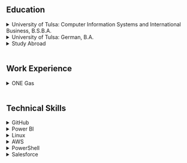 <h2>Education</h2>
<div class="content">
  <details>
    <summary>University of Tulsa: Computer Information Systems and International Business, B.S.B.A.</summary><br>
    <p class="par">Insert blurb about business majors.</p>
  </details>
  <details>
    <summary>University of Tulsa: German, B.A.</summary><br>
    <p class="par">Insert blurb about German major.</p>
  </details>
  <details>
    <summary>Study Abroad</summary><br>
    <ul>
      <li><b>University of Siegen, Germany</b>
        <p class="par">Insert blurb about Germany.</p>
      </li><br>
      <li><b>Cape Town, South Africa</b>
        <p class="par">Insert blurb about CT.</p>
      </li><br>
      <li><b>Rio de Janeiro, Brazil</b>
        <p class="par">Insert blurb about Rio.</p>
      </li><br>
    </ul>
  </details>
</div><br>
<h2>Work Experience</h2>
<div class="content">
  <details>
    <summary>ONE Gas</summary><br>
    <p class="par">Insert blurb about work.</p>
  </details>
</div><br>
<h2>Technical Skills</h2>
<div class="content">
<details>
  <summary>GitHub</summary><br>
  <p>I completed two learning paths through the GitHub Learning Lab. My first learning path, <a href="https://lab.github.com/githubtraining/paths/first-day-on-github">First Day on GitHub</a>, walked me through how to assign myself to issues, create branches, and create and merge pull requests. I also learned how to use Markdown to format content on GitHub, and uploaded my own project to a private repository. Through my next learning path, <a href="https://lab.github.com/githubtraining/paths/first-week-on-github">First Week on GitHub</a>, I created my own GitHub Pages site. While developing this site I also customized content by creating, reviewing, and merging pull requests. Finally, I learned more about repository settings and how to secure my workflows.</p>
</details>

<details>
  <summary>Power BI</summary><br>
    <p>My <a href="https://www.edx.org/course/analyzing-and-visualizing-data-with-power-bi-2">Power BI course</a> began by inputting data into Power BI and learning how to edit that data in order to make it useful for modeling. This included creating new calculated columns and measures, filtering data, and learning about how to create and manipulate new data within the application. After learning how to work with data in Power BI, I moved on to data visualizations, and created pie charts, treemaps, slicers, waterfalls, and gauges, among other formats. I also learned how to arrange these visualizations in a dashboard and how to share and publish that dashboard. In later training modules, I learned how Power BI works with other applications such as Excel, and how you can also extract data from sources such as a SQL database. Finally, I was able to modify reports and dashboards to be viewed on a mobile device.</p>
<p>During my Power BI training I also created an example dashboard using the <a href="https://docs.microsoft.com/en-us/power-bi/sample-retail-analysis">Retail Analysis</a> sample dataset from Microsoft. A video of me explaining my dashboard can be found <a href="https://youtu.be/M_BMv8Bf7pQ">here</a>. I created this dashboard using data collected from a retail business with two chains. My analyses mostly focused on sales or profit, but I also included one section focusing on business by geographic location and one section comparing newer stores to previously existing stores. <br><br>
    <img src= "Dashboard1.png" alt="Power BI Dashboard"><br>
    <img src= "Dashboard2.png" alt="Power BI Dashboard"><br><br>
    <img src= "Dashboard3.png" alt="Power BI Dashboard"><br><br>
  <img src= "Dashboard4.png" alt="Power BI Dashboard"><br></p>
</details>

<details>
  <summary>Linux</summary><br>
    <p>My introduction to Linux was through the <a href="https://linuxacademy.com/course/lpi-linuxessentials/">LPI Linux Essentials Certification</a> on Linux Academy. In the first few training modules I gained a general understanding of operating systems and popular Linux distributions. I also learned about open-source software and licenses, and installed RPM and DEB packages to a remote server that I connected to using SSH. The next couple of sections covered working in the command line, which included learning basic commands and general syntax. I also learned how to use man pages to find more information, and I created, moved, and deleted files in my directories. In the remaining training modules I learned about basic shell scripting and turned commands into a script, I learned more about how Linux interacts with computer hardware, and I managed security by creating users and groups and editing file permissions.</p>
    <p>Here is the certification I received for completing the course:<br><img src= "doc.png" alt="Linux Certification"></p>
    <p>After completing my Linux Essentials training, I used Ubuntu via VirtualBox to set up an Algo VPN with Digital Ocean. I also used WireGuard to activate and deactivate the VPN. The following image shows my IP address before activating the VPN, and then after. You can see that the IP address in the second image matches the IP address shown for my Digital Ocean droplet, indicating a successful VPN connection.<br><img src="vpn_proof.png"></p>
</details>
  
<details>
  <summary>AWS</summary><br>
    <p>My experience with AWS stems from the <a href="https://linuxacademy.com/course/aws-essentials-new/">AWS Essentials</a> course on Linux Academy. To start with, I had to set up and configure users, groups, roles, and policies in order to control access to my AWS resources. Moving forward, I created a basic Virtual Private Cloud, or VPC, which included configuring internet gateways, routing tables, network access control lists, and establishing subnets across multiple Availability Zones. In the next section I configured a Linux EC2 (Elastic Cloud Compute) instance, which I connected to from my Mac terminal via SSH, and I set up security rules for the instance in addition to learning how I could connect to a Windows EC2 instance using Putty. In later sections of the AWS Essentials Course I learned about Amazon Simple Storage Service, or Amazon S3, and created both public and private Amazon S3 buckets to store folders and objects in. I also worked with Amazon's Simple Notification Service, or SNS, and created a CloudWatch Events rule to send email notification if there was a state change to my EC2 instance. Towards the end of the course, I learned how you can use Amazon's Electric Load Balancer to evenly distribute traffic and I learned about Route 53, or Amazon's cloud-based DNS service. Finally, I learned about serverless computing and created a basic Lambda function to shut down an EC2 instance.</p>
    <p>Here is the certification I received for completing the course:<br><img src= "awscert.png" alt="AWS Certification"></p>
    <p>After completing the AWS Essentials training, I set up an EC2 instance on AWS and used that to run a VPN using both Algo VPN and OpenVPN, as shown below.<br>
    <img src= "awsalgo.png" alt="AWS Algo VPN"><br>
    <img src= "awsopenvpn.PNG" alt="AWS OpenVPN"><br>
   </p>
</details>

<details>
  <summary>PowerShell</summary><br>
    <p>I worked with PowerShell through the <a href="https://www.linkedin.com/learning/powershell-5-essential-training/">PowerShell 5 Essential Training</a> course on LinkedIn. The first training segment in this course touched on the cross-over between Linux and PowerShell, and I learned how you can used commands, or cmdlets, such as "get-help" to find out more information about other commands. I also learned about cmdlet syntax and used parameters and arguments to adjust commands. In the next section I learned about using snap-ins and modules in PowerShell, and  installed modules using methods like dynamic importing. During this course I also learned how to use the pipeline to string commands together, and how you can also use the pipeline to work with CSV, XML, and HTML files. Moving forward, I learned about PowerShell objects and used cmdlets like "Get-Member" and "Sort-Object" to get and filter data. I also learned how to use the PowerShell Integrated Scripting Environment to record commands through variables. Finally, I enabled PowerShell remoting to use on my machine, and learned about the scalability of PowerShell remoting.</p>
    <p>Here is the certificate I earned for completing this course: <img src= "PowerShellCert.png" alt="PowerShell Certification"></p>
</details>

<details>
  <summary>Salesforce</summary><br>
    <p>I completed the <a href="https://trailhead.salesforce.com/en/content/learn/trails/force_com_admin_beginner">Admin Beginner</a> trail through Saleforce Trailhead.</p>
    <p>Here is the certificate I earned for completing this course:</p>
</details>
</div><br>

